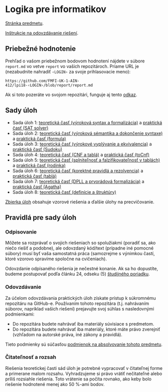 Logika pre informatikov
========================

[Stránka predmetu](https://dai.fmph.uniba.sk/w/Course:Mathematics_4/sk).

[Inštrukcie na odovzdávanie riešení](docs/odovzdavanie.md).

Priebežné hodnotenie
--------------------
Prehľad o vašom priebežnom bodovom hodnotení nájdete v súbore `report.md`
vo vetve `report` vo vašich repozitároch. Priame URL je (nezabudnite
nahradiť `‹LOGIN›` za svoje prihlasovacie meno):

    https://github.com/FMFI-UK-1-AIN-412/lpi18-‹LOGIN›/blob/report/report.md

Ak si toto pozeráte vo svojom repozitári, funguje aj tento
[odkaz](../../blob/report/report.md).

Sady úloh
---------

* Sada úloh 1: [teoretická časť (výroková syntax a formalizácia)](ulohy/su01.pdf)
  a [praktická časť (SAT solver)](cvicenia/cv01)
* Sada úloh 2: [teoretická časť (výroková sémantika a dokončenie syntaxe)](ulohy/su02.pdf)
  a [praktická časť (formula)](cvicenia/cv02) 
* Sada úloh 3: [teoretická časť (výrokové vyplývanie a ekvivalencia)](ulohy/su03.pdf)
  a [praktická časť (Sudoku)](cvicenia/cv03)
* Sada úloh 4: [teoretická časť (CNF a tablá)](ulohy/su04.pdf)
  a [praktická časť (toCnf)](cvicenia/cv04)
* Sada úloh 5: [teoretická časť (splniteľnosť a falzifikovateľnosť v tablách)](ulohy/su05.pdf)
  a [praktická časť (rodinka)](cvicenia/cv05)
* Sada úloh 6: [teoretická časť (korektné pravidlá a rezolvencia)](ulohy/su06.pdf)
  a [praktická časť (tablá)](cvicenia/cv06)
* Sada úloh 7: [teoretická časť (DPLL a prvorádová formalizácia)](ulohy/su07.pdf)
  a [praktická časť (Agatha)](cvicenia/cv07)
* Sada úloh 8: [teoretická časť (definície a štruktúry)](ulohy/su08.pdf)

[Zbierka úloh](ulohy/zbierka.pdf) obsahuje vzorové riešenia a ďalšie úlohy na precvičovanie.

Pravidlá pre sady úloh
----------------------

### Odpisovanie

Môžete sa rozprávať o svojich riešeniach so spolužiakmi (poradiť sa, ako niečo
riešiť a podobne), ale odovzdaný kód/text (prípadne iné pomocné súbory) musí byť
vaša samostatná práca (samozrejme s výnimkou častí, ktoré vzorovo spravíme
spoločne na cvičeniach).

Odovzdanie odpísaného riešenia je nečestné konanie.
Ak sa ho dopustíte, budeme postupovať podľa článku 24, odseku (5)
[študijného poriadku](https://zona.fmph.uniba.sk/fileadmin/fmfi/fakulta/legislativa/Studijny_poriadok_FMFI_UK_uplne_znenie_dec2017.pdf).

### Odovzdávanie

Za účelom odovzdávania praktických úloh získate prístup k súkromnému repozitáru na GitHub-e.
Používaním tohoto repozitára (t.j. nahrávaním súborov, napríklad vašich riešení) prejavujte
svoj súhlas s nasledovnými podmienkami:
- Do repozitára budete nahrávať iba materiály súvisiace s predmetom.
- Do repozitára budete nahrávať iba materiály, ktoré máte právo zverejniť
  (vzhľadom na autorské práva, iné zákony a pravidlá).

Tieto podmienky sú súčasťou [podmienok na absolvovanie tohoto predmetu](https://dai.fmph.uniba.sk/w/Course:Mathematics_4/sk#Podmienky_absolvovania).

### Čitateľnosť a rozsah

Riešenia teoretickej časti sád úloh je potrebné vypracovať v čitateľnej
forme a primerane malom rozsahu. Vyhradzujeme si právo vrátiť nečitateľné
alebo príliš rozsiahle riešenia. Toto vrátenie sa počíta rovnako, ako keby
bolo riešenie hodnotené menej ako 50 %-ami bodov.
